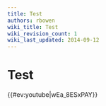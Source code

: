 ```yaml
---
title: Test
authors: rbowen
wiki_title: Test
wiki_revision_count: 1
wiki_last_updated: 2014-09-12
---
```


# Test

{{#ev:youtube|wEa_8ESxPAY}}
